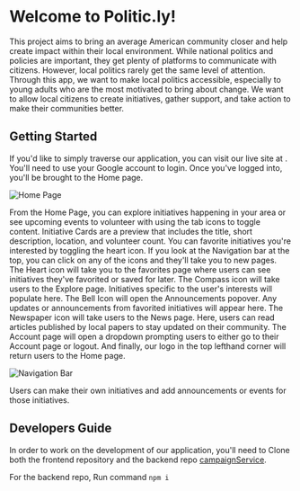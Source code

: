 # Welcome to Politic.ly!
This project aims to bring an average American community closer and help create impact within their local environment. While national politics and policies are important, they get plenty of platforms to communicate with citizens. However, local politics rarely get the same level of attention. Through this app, we want to make local politics accessible, especially to young adults who are the most motivated to bring about change. We want to allow local citizens to create initiatives, gather support, and take action to make their communities better.

## Getting Started
If you'd like to simply traverse our application, you can visit our live site at [](politicly.app). You'll need to use your Google account to login. Once you've logged into, you'll be brought to the Home page. 

![Home Page]()

From the Home Page, you can explore initiatives happening in your area or see upcoming events to volunteer with using the tab icons to toggle content. Initiative Cards are a preview that includes the title, short description, location, and volunteer count. You can favorite initiatives you're interested by toggling the heart icon. If you look at the Navigation bar at the top, you can click on any of the icons and they'll take you to new pages. The Heart icon will take you to the favorites page where users can see initiatives they've favorited or saved for later. The Compass icon will take users to the Explore page. Initiatives specific to the user's interests will populate here. The Bell Icon will open the Announcements popover. Any updates or announcements from favorited initiatives will appear here. The Newspaper icon will take users to the News page. Here, users can read articles published by local papers to stay updated on their community. The Account page will open a dropdown prompting users to either go to their Account page or logout. And finally, our logo in the top lefthand corner will return users to the Home page.

![Navigation Bar]()

Users can make their own initiatives and add announcements or events for those initiatives. 

## Developers Guide
In order to work on the development of our application, you'll need to 
Clone both the frontend repository and the backend repo [campaignService](https://github.com/politic-ly/campaignService). 

For the backend repo,  Run command `npm i`
